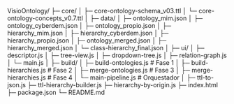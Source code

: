 VisioOntology/
 ├─ core/
 │   ├─ core-ontology-schema_v03.ttl
 │   └─ core-ontology-concepts_v0.7.ttl
 │
 ├─ data/
 │   ├─ ontology_mim.json
 │   ├─ ontology_cyberdem.json
 │   ├─ ontology_propio.json
 │   ├─ hierarchy_mim.json
 │   ├─ hierarchy_cyberdem.json
 │   ├─ hierarchy_propio.json
 │   ├─ ontology_merged.json
 │   ├─ hierarchy_merged.json
 │   └─ class-hierarchy_final.json
 │
 ├─ ui/
 │   ├─ descriptor.js
 │   ├─ tree-view.js
 │   ├─ dropdown-tree.js
 │   ├─ relation-graph.js
 │   └─ main.js
 │
 ├─ build/
 │   ├─ build-ontologies.js          # Fase 1
 │   ├─ build-hierarchies.js         # Fase 2
 │   ├─ merge-ontologies.js          # Fase 3
 │   ├─ merge-hierarchies.js         # Fase 4
 │   └─ main-pipeline.js             # Orquestador
 │
 ├─ ttl-to-json.js
 ├─ ttl-hierarchy-builder.js
 ├─ hierarchy-by-origin.js
 ├─ index.html
 ├─ package.json
 └─ README.md
